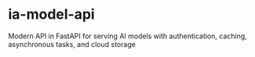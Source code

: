 # ia-model-api
Modern API in FastAPI for serving AI models with authentication, caching, asynchronous tasks, and cloud storage
